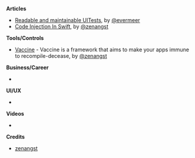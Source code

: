 **Articles**

* [Readable and maintainable UITests](https://medium.com/@vermeer.edwin/readable-and-maintainable-uitests-c192a44abde9), by [@evermeer](https://twitter.com/evermeer)
* [Code Injection In Swift](https://medium.com/itch-design-no/code-injection-in-swift-c49be095414c), by [@zenangst](https://twitter.com/zenangst)

**Tools/Controls**
* [Vaccine](https://github.com/zenangst/Vaccine) - Vaccine is a framework that aims to make your apps immune to recompile-decease, by [@zenangst](https://twitter.com/zenangst)


**Business/Career**

* 

**UI/UX**

* 

**Videos**

* 

**Credits**

* [zenangst](https://github.com/zenangst)
